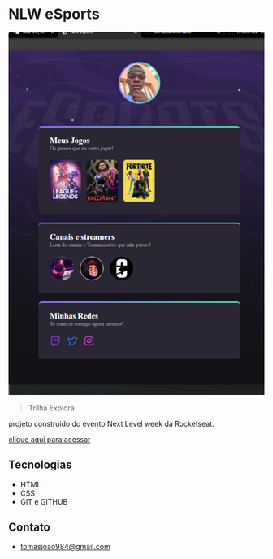 # NLW eSports 
![preview](./github/Content%20Creator%20Resume.png)
> Trilha Explora

projeto construido do evento
Next Level week da Rocketseat.

[clique aqui para acessar](https://13tom.github.io/NLW-2022/)

## Tecnologias
- HTML
- CSS
- GIT e GITHUB

## Contato
- tomasjoao984@gmail.com